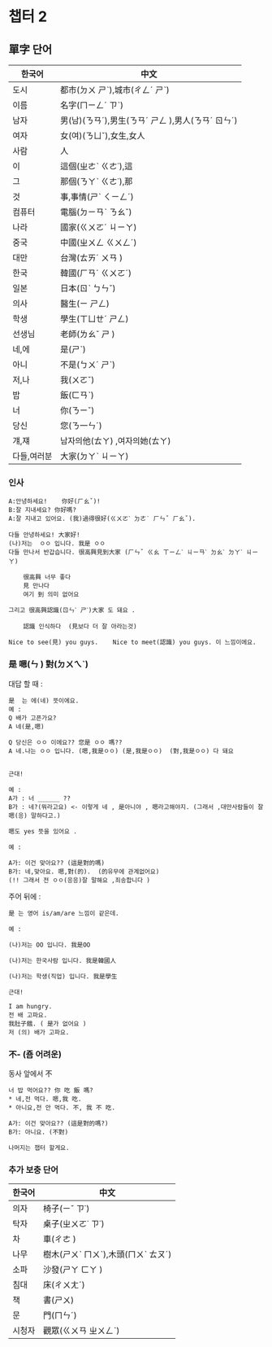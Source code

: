 챕터 2
===========================
## 單字  단어

|한국어|中文|
|---|---
|도시|都市(ㄉㄨ ㄕˋ),城市(ㄔㄥˊ ㄕˋ)|
|이름|名字(ㄇㄧㄥˊ ㄗˋ)|
|남자|男(남)(ㄋㄢˊ),男生(ㄋㄢˊ ㄕㄥ ),男人(ㄋㄢˊ ㄖㄣˊ)|
|여자|女(여)(ㄋㄩˇ),女生,女人|
|사람|人|
|이|這個(ㄓㄜˋ ㄍㄜ˙),這|
|그|那個(ㄋㄚˋ ㄍㄜ˙),那|
|것|事,事情(ㄕˋ ㄑㄧㄥˊ)|
|컴퓨터|電腦(ㄉㄧㄢˋ ㄋㄠˇ)|
|나라|國家(ㄍㄨㄛˊ ㄐㄧㄚ)|
|중국|中國(ㄓㄨㄥ ㄍㄨㄥˊ)|
|대만|台灣(ㄊㄞˊ ㄨㄢ )|
|한국|韓國(ㄏㄢˊ ㄍㄨㄛˊ)|
|일본|日本(ㄖˋ ㄅㄣˇ)|
|의사|醫生(ㄧ ㄕㄥ)|
|학생|學生(ㄒㄩㄝˊ ㄕㄥ)|
|선생님|老師(ㄌㄠˇ ㄕ )|
|네,에|是(ㄕˋ)|
|아니|不是(ㄅㄨˊ ㄕˋ)|
|저,나|我(ㄨㄛˇ)|
|밥|飯(ㄈㄢˋ)|
|너|你(ㄋㄧˇ)|
|당신|您(ㄋ一ㄣˊ)|
|걔,쟤|남자의他(ㄊㄚ) ,여자의她(ㄊㄚ)|
|다들,여러분|大家(ㄉㄚˋ ㄐㄧㄚ)|
### 인사 

	A:안녕하세요!	你好(ㄏㄠˇ)!
	B:잘 지내세요? 你好嗎?
	A:잘 지내고 있어요. (我)過得很好(ㄍㄨㄛˋ ㄉㄜ˙ ㄏㄣˇ ㄏㄠˇ). 
	
	다들 안녕하세요! 大家好!
	(나)저는  ㅇㅇ 입니다. 我是 ㅇㅇ 
	다들 만나서 반갑습니다. 很高興見到大家 (ㄏㄣˇ ㄍㄠ ㄒㄧㄥˋ ㄐㄧㄢˋ ㄉㄠˋ ㄉㄚˋ ㄐㄧㄚ)
	
		很高興 너무 좋다  
		見 만나다
		여기 到 의미 없어요 
		
	그리고 很高興認識(ㄖㄣˋ ㄕˋ)大家 도 돼요 .

		認識 인식하다  (見보다 더 잘 아라는것) 
		
	Nice to see(見) you guys. 	Nice to meet(認識) you guys. 이 느낌이에요.
### 是 嗯(ㄣ ) 對(ㄉㄨㄟˋ)

대답 할 때 :
	
	是  는 에(네) 뜻이에요.
	예 : 
	Q 배가 고픈가요? 
	A 네(是,嗯)
	
	Q 당신은 ㅇㅇ 이에요?? 您是 ㅇㅇ 嗎??
	A 네.나는 ㅇㅇ 입니다. (嗯,我是ㅇㅇ) (是,我是ㅇㅇ)  (對,我是ㅇㅇ) 다 돼요 
	
	
	근대!
	
	예 :
	A가 : 너 ______ ??	
	B가 : 네?(뭐라고요) <- 이렇게 네 , 是아니야 , 嗯라고해야지. (그래서 ,대만사람들이 잘 嗯(응) 말하다고.) 
	
	嗯도 yes 뜻을 있어요 .
	
	예 :
	
	A가: 이건 맞아요?? (這是對的嗎)
	B가: 네,맞아요. 嗯,對(的).  (的유무에 관계없어요)
	(!! 그래서 전 ㅇㅇ(응응)잘 말해요 ,죄송합니다 )

주어 뒤에 :

	是 는 영어 is/am/are 느낌이 같은데.
	
	예 :
	
	(나)저는 OO 입니다. 我是OO
	
	(나)저는 한국사람 입니다. 我是韓國人
	
	(나)저는 학생(직업) 입니다. 我是學生
	
	근대!
	
	I am hungry.
	전 배 고파요.
	我肚子餓. ( 是가 없어요 )
	저 (의) 배가 고파요.
	
### 不-  (죰 어려운)

동사 앞에서 不

	너 밥 먹어요?? 你 吃 飯 嗎?
	* 네,전 먹다. 嗯,我 吃.
	* 아니요,전 안 먹다. 不, 我 不 吃.

	A가: 이건 맞아요?? (這是對的嗎?)
	B가: 아니요. (不對)

	나머지는 챕터 할게요.

### 추가 보충 단어 

|한국어|中文|
|---|---
|의자|椅子(ㄧˇ ㄗ˙)|
|탁자|桌子(ㄓㄨㄛ˙ ㄗ˙)|
|차|車(ㄔㄜ )|
|나무|樹木(ㄕㄨˋ ㄇㄨˋ),木頭(ㄇㄨˋ ㄊㄡˊ)|
|소파|沙發(ㄕㄚ ㄈㄚ )|
|침대|床(ㄔㄨㄤˊ)|
|책|書(ㄕㄨ)|
|문|門(ㄇㄣˊ)|
|시청자|觀眾(ㄍㄨㄢ ㄓㄨㄥˋ)|
